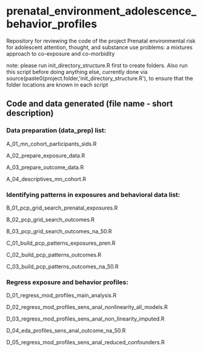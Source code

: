 # prenatal_environment_adolescence_behavior_profiles
Repository for reviewing the code of the project Prenatal environmental risk for adolescent attention, thought, and substance use problems: a mixtures approach to co-exposure and co-morbidity

note: please run init_directory_structure.R first to create folders. Also run this script before doing anything else, currently done via source(paste0(project.folder,'init_directory_structure.R'), to ensure that the folder locations are known in each script

## Code and data generated (file name - short description)

### Data preparation (data_prep) list:

A_01_mn_cohort_participants_sids.R

A_02_prepare_exposure_data.R

A_03_prepare_outcome_data.R

A_04_descriptives_mn_cohort.R

### Identifying patterns in exposures and behavioral data list:

B_01_pcp_grid_search_prenatal_exposures.R

B_02_pcp_grid_search_outcomes.R

B_03_pcp_grid_search_outcomes_na_50.R

C_01_build_pcp_patterns_exposures_pren.R

C_02_build_pcp_patterns_outcomes.R

C_03_build_pcp_patterns_outcomes_na_50.R

### Regress exposure and behavior profiles:

D_01_regress_mod_profiles_main_analysis.R

D_02_regress_mod_profiles_sens_anal_nonlinearity_all_models.R

D_03_regress_mod_profiles_sens_anal_non_linearity_imputed.R

D_04_eda_profiles_sens_anal_outcome_na_50.R

D_05_regress_mod_profiles_sens_anal_reduced_confounders.R




